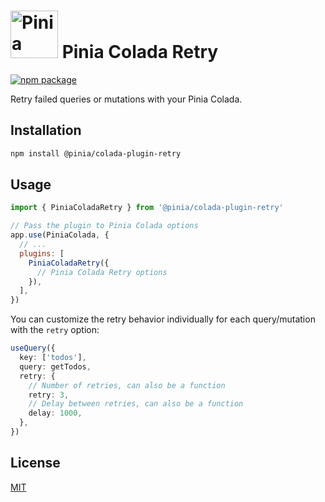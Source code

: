 <h1>
  <img height="76" src="https://github.com/posva/pinia-colada/assets/664177/02011637-f94d-4a35-854a-02f7aed86a3c" alt="Pinia Colada logo">
  Pinia Colada Retry
</h1>

<a href="https://npmjs.com/package/@pinia/colada-plugin-retry">
  <img src="https://badgen.net/npm/v/@pinia/colada-plugin-retry/latest" alt="npm package">
</a>

Retry failed queries or mutations with your Pinia Colada.

## Installation

```sh
npm install @pinia/colada-plugin-retry
```

## Usage

```js
import { PiniaColadaRetry } from '@pinia/colada-plugin-retry'

// Pass the plugin to Pinia Colada options
app.use(PiniaColada, {
  // ...
  plugins: [
    PiniaColadaRetry({
      // Pinia Colada Retry options
    }),
  ],
})
```

You can customize the retry behavior individually for each query/mutation with the `retry` option:

```ts
useQuery({
  key: ['todos'],
  query: getTodos,
  retry: {
    // Number of retries, can also be a function
    retry: 3,
    // Delay between retries, can also be a function
    delay: 1000,
  },
})
```

## License

[MIT](http://opensource.org/licenses/MIT)
